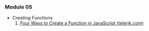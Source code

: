 ### Module 05

- Creating Functions
	1. [Four Ways to Create a Function in JavaScript (telerik.com)](https://www.telerik.com/blogs/four-ways-to-create-a-function-in-javascript)
